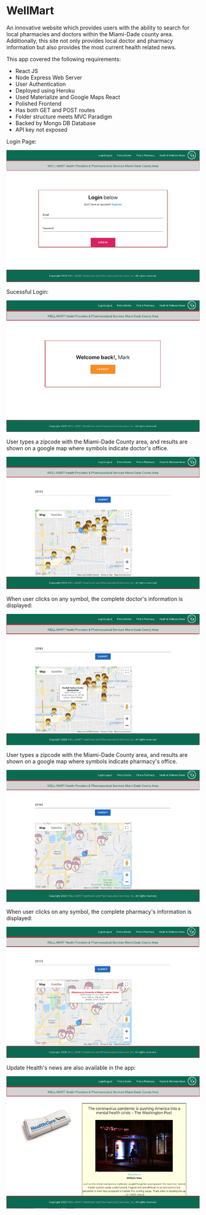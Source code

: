# WellMart #

An innovative website which provides users with the ability to search for local pharmacies and doctors within the Miami-Dade county area. Additionally, this site not only provides local doctor and pharmacy information but also provides the most current health related news.

This app covered the following requirements:

- React JS
- Node Express Web Server
- User Authentication
- Deployed using Heroku
- Used Materialize and Google Maps React
- Polished Frontend
- Has both GET and POST routes
- Folder structure meets MVC Paradigm
- Backed by Mongo DB Database
- API key not exposed

Login Page:

![](client/public/Project3_1.png)

Sucessful Login:

![](client/public/Project3_2.png)

User types a zipcode with the Miami-Dade County area, and results are shown on a google map where symbols indicate doctor's office.

![](client/public/Project3_3.png)

When user clicks on any symbol, the complete doctor's information is displayed: 

![](client/public/Project3_4.png)

User types a zipcode with the Miami-Dade County area, and results are shown on a google map where symbols indicate pharmacy's office.

![](client/public/Project3_5.png)

When user clicks on any symbol, the complete pharmacy's information is displayed: 

![](client/public/Project3_6.png)

Update Health's news are also available in the app:

![](client/public/Project3_7.png)
